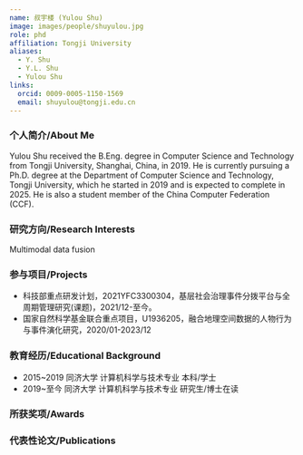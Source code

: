 ```yaml
---
name: 叔宇楼 (Yulou Shu)
image: images/people/shuyulou.jpg
role: phd
affiliation: Tongji University
aliases:
  - Y. Shu
  - Y.L. Shu
  - Yulou Shu
links:
  orcid: 0009-0005-1150-1569
  email: shuyulou@tongji.edu.cn
---
```


### 个人简介/About Me
Yulou Shu received the B.Eng. degree in Computer Science and Technology from Tongji University, Shanghai, China, in 2019. He is currently pursuing a Ph.D. degree at the Department of Computer Science and Technology, Tongji University, which he started in 2019 and is expected to complete in 2025. He is also a student member of the China Computer Federation (CCF).

### 研究方向/Research Interests
Multimodal data fusion

### 参与项目/Projects
- 科技部重点研发计划，2021YFC3300304，基层社会治理事件分拨平台与全周期管理研究(课题)，2021/12-至今。
- 国家自然科学基金联合重点项目，U1936205，融合地理空间数据的人物行为与事件演化研究，2020/01-2023/12

### 教育经历/Educational Background
- 2015~2019 同济大学 计算机科学与技术专业 本科/学士
- 2019~至今 同济大学 计算机科学与技术专业 研究生/博士在读

### 所获奖项/Awards

### 代表性论文/Publications

